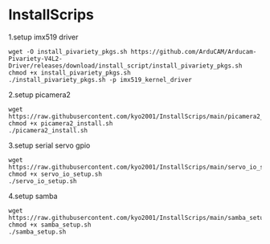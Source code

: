 # InstallScrips
1.setup imx519 driver  
```
wget -O install_pivariety_pkgs.sh https://github.com/ArduCAM/Arducam-Pivariety-V4L2-Driver/releases/download/install_script/install_pivariety_pkgs.sh
chmod +x install_pivariety_pkgs.sh  
./install_pivariety_pkgs.sh -p imx519_kernel_driver
```
  
2.setup picamera2  
```
wget https://raw.githubusercontent.com/kyo2001/InstallScrips/main/picamera2_install.sh  
chmod +x picamera2_install.sh  
./picamera2_install.sh  
```
  
3.setup serial servo gpio  
```
wget https://raw.githubusercontent.com/kyo2001/InstallScrips/main/servo_io_setup.sh  
chmod +x servo_io_setup.sh  
./servo_io_setup.sh  
```
  
4.setup samba  
```
wget https://raw.githubusercontent.com/kyo2001/InstallScrips/main/samba_setup.sh  
chmod +x samba_setup.sh  
./samba_setup.sh  
```
